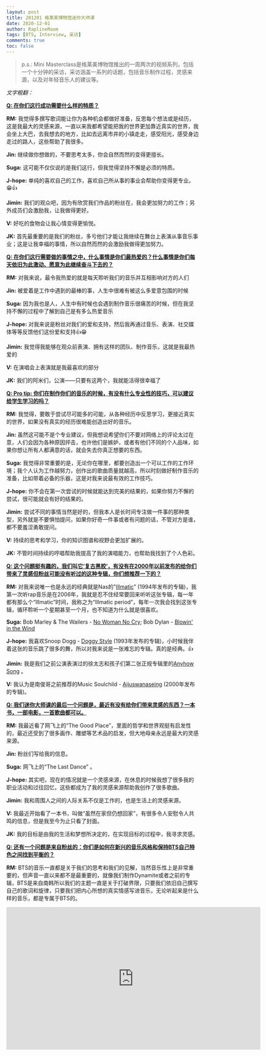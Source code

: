 ```yaml
---
layout: post
title: 201201 格莱美博物馆迷你大师课
date: 2020-12-01
author: RaplineRoom
tags: [BTS, Interview, 采访]
comments: true
toc: false
---
```


> p.s.: Mini Masterclass是格莱美博物馆推出的一周两次的视频系列，包括一个十分钟的采访，采访涵盖一系列的话题，包括音乐制作过程，灵感来源，以及对年轻音乐人的建议等。

*文字粗翻：*  

**<u>Q: 在你们这行成功需要什么样的特质？</u>**

**RM:** 我觉得多撰写歌词能让你为各种机会都做好准备，反思每个想法或是经历，这是我最大的灵感来源，一直以来我都希望能把我的世界更加靠近真实的世界，我会坐上大巴，去我想去的地方，比如去远离市井的小镇走走，感受阳光，感受身边走过的路人，这些帮助了我很多。

**Jin:** 继续做你想做的，不要思考太多，你会自然而然的变得更擅长。

**Suga:** 这可能不仅仅说的是我们这行，但我觉得坚持不懈是必须的特质。

**J-hope:** 单纯的喜欢自己的工作，喜欢自己所从事的事业会帮助你变得更专业。😁👍

**Jimin:** 我们的观众吧，因为有欣赏我们作品的粉丝在，我会更加努力的工作；另外成员们会激励我，让我做得更好。

**V:** 好吃的食物会让我心情变得更愉悦。

**JK:** 首先最重要的是我们的粉丝，多亏他们才能让我继续在舞台上表演从事音乐事业；这是让我幸福的事情，所以自然而然的会激励我做得更加努力。

**<u>Q: 在你们这行需要做的事情之中，什么事情是你们最热爱的？什么事情是你们每天依旧为此激动、愿意为此继续奋斗下去的？</u>** 

**RM:** 对我来说，最令我热爱的就是每天聆听我们的音乐并互相影响对方的人们

**Jin:** 被爱着是工作中遇到的最棒的事，人生中很难有被这么多爱意包围的时候

**Suga:** 因为我也是人，人生中有时候也会遇到制作音乐很痛苦的时候，但在我坚持不懈的过程中了解到自己是有多么热爱音乐

**J-hope:** 对我来说是粉丝对我们的爱和支持，然后我再通过音乐、表演、社交媒体等等反馈他们这份爱和支持👍😁

**Jimin:** 我觉得我能够在观众前表演、拥有这样的团队、制作音乐，这就是我最热爱的

**V:** 在演唱会上表演就是我最喜欢的部分

**JK:** 我们的阿米们，公演——只要有这两个，我就能活得很幸福了

**<u>Q: Pro tip: 你们在制作你们的音乐的时候，有没有什么专业性的技巧，可以建议给学生学习的吗？</u>** 

**RM:** 我觉得，要敢于尝试尽可能多的可能，从各种经历中反思学习，更接近真实的世界，如果没有真实的经历很难能创造出好的音乐。

**Jin:** 虽然这可能不是个专业建议，但我想说希望你们不要对网络上的评论太过在意，人们会因为各种原因抨击，也许他们是嫉妒，或者有他们不同的个人品味，如果你想让所有人都满意的话，就会失去你真正想要的东西。

**Suga:** 我觉得非常重要的是，无论你在哪里，都要创造出一个可以工作的工作环境；我个人认为工作越努力，创作出的歌曲质量就越高，所以时刻做好制作音乐的准备，比如带着必备的乐器，这是对我来说最有效的工作技巧。

**J-hope:** 你不会在第一次尝试的时候就能达到完美的结果的，如果你努力不懈的尝试，很可能就会有好的结果的。

**Jimin:** 尝试不同的事情当然是好的，但我本人是长时间专注做一件事的那种类型，另外就是不要惧怕提问，如果你好奇一件事或者有问题的话，不管对方是谁，都不要羞涩勇敢提问。

**V:** 持续的思考和学习，你的知识图谱和视野会更加扩展的。

**JK:** 不管时间持续的哼唱帮助我提高了我的演唱能力，也帮助我找到了个人色彩。

<u>**Q: 这个问题挺有趣的，我们叫它‘复古黑胶’，有没有在2000年以前发布的给你们带来了灵感但粉丝可能没有听过的这种专辑，你们想推荐一下的？**</u> 

**RM:** 对我来说唯一也是永远的经典就是Nas的"[Illmatic](https://open.spotify.com/album/3kEtdS2pH6hKcMU9Wioob1?si=R8xdqi08TpKfID82-N4s3g)" (1994年发布的专辑)，我第一次听rap音乐是在2006年，我就是忍不住经常要回来听听这张专辑，每一年都有那么个“Illmatic”时间，我称之为“Illmatic period”，每年一次我会找到这张专辑，循环聆听一个星期甚至一个月，也不知道为什么就是很喜欢。

**Suga:** Bob Marley & The Wailers - [No Woman No Cry](https://open.spotify.com/track/3PQLYVskjUeRmRIfECsL0X?si=00fRxZIRSC6i1C_ZhLB4Jw); Bob Dylan - [Blowin'  in the Wind](https://open.spotify.com/track/18GiV1BaXzPVYpp9rmOg0E?si=L166GL3ERmymJfLcITsPnA) 

**J-hope:** 我喜欢Snoop Dogg - [Doggy Style](https://open.spotify.com/album/57elsC8jWIydd3qGLf5w8C?si=V4CDCD86S_y-7ctM_ALS8g) (1993年发布的专辑)，小时候我伴着这张的音乐跳了很多的舞，所以对我来说是一张难忘的专辑。真的是经典。👍

**Jimin:** 我是我们之前公演表演过的徐太志和孩子们第二张正规专辑里的[Anyhow Song](https://open.spotify.com/track/3jRsvTB8H1bc7sKgwcarPs?si=Iy8y3Eb7S_2X5A0K_yf6og) 。

**V:** 我认为是南俊哥之前推荐的Music Soulchild - [Aijuswanaseing](https://open.spotify.com/album/2RmMKj20xouC3Mqq1CyZ3c?si=NDKoZTBORfS9NM5KXb9PxQ) (2000年发布的专辑)。

**<u>Q: 我们迷你大师课的最后一个问题是，最近有没有给你们带来灵感的东西？一本书，一部电影，一首歌曲都可以。</u>** 

**RM:** 我最近看了网飞上的“The Good Place”，里面的哲学和世界观挺有启发性的，最近还受到了很多画作、雕塑等艺术品的启发，但大地母亲永远是最大的灵感来源。

**Jin:** 粉丝们写给我的信息。

**Suga:** 网飞上的“The Last Dance” 。

**J-hope:** 其实吧，现在的情况就是一个灵感来源，在休息的时候我想了很多我的职业活动和过往回忆，这些都成为了我的灵感来源帮助我创作了很多歌曲。

**Jimin:** 我和周围人之间的人际关系不仅是工作的，也是生活上的灵感来源。

**V:** 我最近开始看了一本书，叫做“虽然在家但仍想回家”，有很多令人安慰令人共鸣的信息，但是我至今为止只看了封面。

**JK:** 我的目标是由我的生活和梦想所决定的，在实现目标的过程中，我寻求灵感。

**<u>Q: 还有一个问题是来自粉丝的：你们是如何在新兴的音乐风格和保持BTS自己特色之间找到平衡的？</u>** 

**RM:** BTS的音乐一直都是关于我们的思考和我们的见解，当然音乐性上是非常重要的，但声音一直以来都不是最重要的，就像我们制作Dynamite或者之前的专辑，BTS是来自南韩所以我们的主题一直是关于打破界限，只要我们依旧自己撰写自己的歌词和旋律，只要我们把内心所想的真实情感写进音乐，无论听起来是什么样的音乐，都是专属于BTS的。

<div class='video-container'><iframe width="666" height="373" src="https://www.youtube.com/embed/GuZJWDX4pTQ" frameborder="0" allow="accelerometer; autoplay; clipboard-write; encrypted-media; gyroscope; picture-in-picture" allowfullscreen></iframe></div>